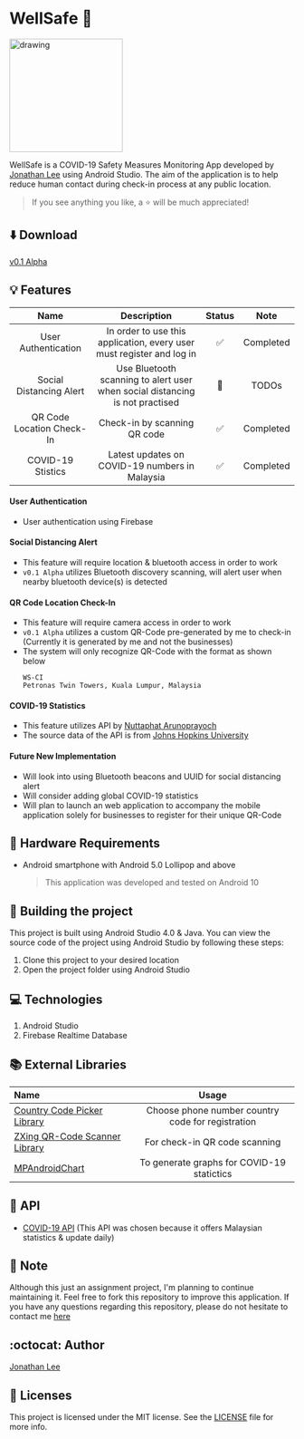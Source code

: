 # WellSafe :blue_heart:
[<img src="https://github.com/jonathanlee06/WellSafe/blob/master/app/src/main/res/drawable/wellsafe.png" alt="drawing" width="200"/>](https://github.com/jonathanlee06/WellSafe/blob/master/app/src/main/res/drawable/wellsafe.png)
<!--- ![alt text](https://github.com/jonathanlee06/WellSafe/blob/master/app/src/main/res/drawable/wellsafe.png =200x200) --->
WellSafe is a COVID-19 Safety Measures Monitoring App developed by [Jonathan Lee](https://www.github.com/jonathanlee06) using Android Studio. The aim of the application is to help reduce human contact during check-in process at any public location.


> If you see anything you like, a :star: will be much appreciated!

## :arrow_down: Download
[v0.1 Alpha](https://github.com/jonathanlee06/WellSafe/releases/tag/v0.1-alpha)

## :bulb: Features
| Name | Description | Status | Note |
| :-------------: | :----------: | :-------------: | :----------: |
| User Authentication | In order to use this application, every user must register and log in | :white_check_mark: | Completed |
| Social Distancing Alert | Use Bluetooth scanning to alert user when social distancing is not practised | :arrows_counterclockwise: | TODOs |
| QR Code Location Check-In | Check-in by scanning QR code |:white_check_mark: | Completed |
| COVID-19 Stistics | Latest updates on COVID-19 numbers in Malaysia | :white_check_mark: | Completed |

#### User Authentication
* User authentication using Firebase

#### Social Distancing Alert
* This feature will require location & bluetooth access in order to work
* `v0.1 Alpha` utilizes Bluetooth discovery scanning, will alert user when nearby bluetooth device(s) is detected

#### QR Code Location Check-In
* This feature will require camera access in order to work
* `v0.1 Alpha` utilizes a custom QR-Code pre-generated by me to check-in (Currently it is generated by me and not the businesses)
* The system will only recognize QR-Code with the format as shown below
    ```
    WS-CI
    Petronas Twin Towers, Kuala Lumpur, Malaysia
    ```

#### COVID-19 Statistics
* This feature utilizes API by [Nuttaphat Arunoprayoch](https://github.com/nat236919)
* The source data of the API is from [Johns Hopkins University](https://github.com/CSSEGISandData/COVID-19)

#### Future New Implementation
* Will look into using Bluetooth beacons and UUID for social distancing alert
* Will consider adding global COVID-19 statistics
* Will plan to launch an web application to accompany the mobile application solely for businesses to register for their unique QR-Code 


## :iphone: Hardware Requirements
* Android smartphone with Android 5.0 Lollipop and above
    >This application was developed and tested on Android 10



## :hammer: Building the project
This project is built using Android Studio 4.0 & Java. You can view the source code of the project using Android Studio by following these steps:
1. Clone this project to your desired location
2. Open the project folder using Android Studio

## :computer: Technologies
1. Android Studio
2. Firebase Realtime Database

## :books: External Libraries

| Name                                                                              | Usage                                               |
| :-------------                                                                    | :----------:                                        |
|  [Country Code Picker Library](https://github.com/hbb20/CountryCodePickerProject) | Choose phone number country code for registration   |
|  [ZXing QR-Code Scanner Library](https://github.com/zxing/zxing)                  | For check-in QR code scanning                       |
|  [MPAndroidChart](https://github.com/PhilJay/MPAndroidChart)                      | To generate graphs for COVID-19 statictics          |

## :briefcase: API
* [COVID-19 API](https://github.com/nat236919/covid19-api) (This API was chosen because it offers Malaysian statistics & update daily)

## :page_with_curl: Note
Although this just an assignment project, I'm planning to continue maintaining it. Feel free to fork this repository to improve this application. If you have any questions regarding this repository, please do not hesitate to contact me [here](mailto:jonathanlee06@outlook.com)

## :octocat: Author
[Jonathan Lee](https://github.com/jonathanlee06)

## :bookmark_tabs: Licenses
This project is licensed under the MIT license. See the [LICENSE](https://github.com/jonathanlee06/WellSafe/blob/master/LICENSE) file for more info.
